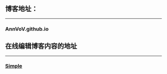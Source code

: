 ## 博客地址：
-----------------------
### AnnVoV.github.io

## 在线编辑博客内容的地址
-----------------------
### [Simple](http://isnowfy.github.io/simple/)
